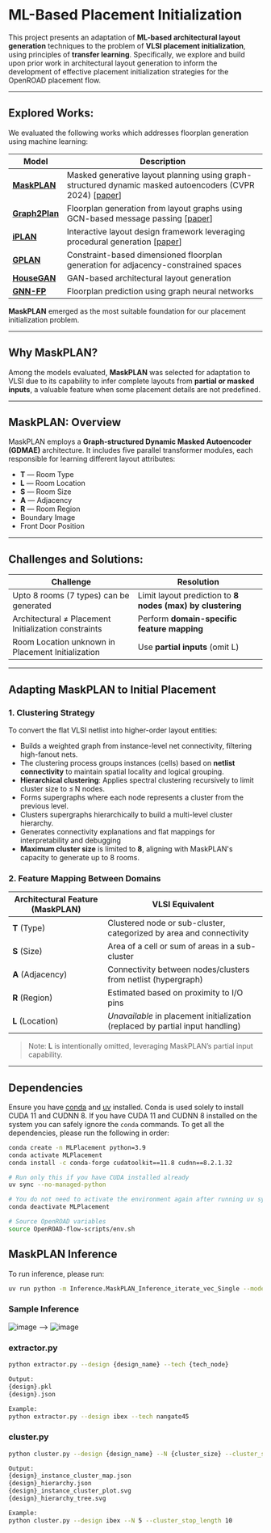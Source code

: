 # ML-Based Placement Initialization

This project presents an adaptation of **ML-based architectural layout generation** techniques to the problem of **VLSI placement initialization**, using principles of **transfer learning**. Specifically, we explore and build upon prior work in architectural layout generation to inform the development of effective placement initialization strategies for the OpenROAD placement flow. 

---

## Explored Works: 

We evaluated the following works which addresses floorplan generation using machine learning:

| Model | Description |
|-------|-------------|
| **[MaskPLAN](https://github.com/HangZhangZ/MaskPLAN)** | Masked generative layout planning using graph-structured dynamic masked autoencoders (CVPR 2024) [[paper](https://openaccess.thecvf.com/content/CVPR2024/html/Zhang_MaskPLAN_Masked_Generative_Layout_Planning_from_Partial_Input_CVPR_2024_paper.html)] |
| **[Graph2Plan](https://github.com/HanHan55/Graph2plan)** | Floorplan generation from layout graphs using GCN-based message passing [[paper](https://arxiv.org/abs/2004.13204)] |
| **[iPLAN](https://github.com/realcrane/iPLAN-Interactive-and-Procedural-Layout-Planning)** | Interactive layout design framework leveraging procedural generation [[paper](https://arxiv.org/pdf/2203.14412)] |
| **[GPLAN](https://arxiv.org/pdf/2008.01803)** | Constraint-based dimensioned floorplan generation for adjacency-constrained spaces |
| **[HouseGAN](https://github.com/ennauata/housegan)** | GAN-based architectural layout generation |
| **[GNN-FP](https://github.com/mo7amed7assan1911/Floor_Plan_Generation_using_GNNs)** | Floorplan prediction using graph neural networks |


**MaskPLAN** emerged as the most suitable foundation for our placement initialization problem.

---

## Why MaskPLAN? 

Among the models evaluated, **MaskPLAN** was selected for adaptation to VLSI due to its capability to infer complete layouts from **partial or masked inputs**, a valuable feature when some placement details are not predefined.

---

## MaskPLAN: Overview

MaskPLAN employs a **Graph-structured Dynamic Masked Autoencoder (GDMAE)** architecture. It includes five parallel transformer modules, each responsible for learning different layout attributes:

- **T** — Room Type  
- **L** — Room Location  
- **S** — Room Size  
- **A** — Adjacency  
- **R** — Room Region  
- Boundary Image  
- Front Door Position  

---
## Challenges and Solutions: 


| Challenge | Resolution |
|----------|------------|
| Upto 8 rooms (7 types) can be generated | Limit layout prediction to **8 nodes (max) by clustering**|
| Architectural ≠ Placement Initialization constraints | Perform **domain-specific feature mapping** |
| Room Location unknown in Placement Initialization | Use **partial inputs** (omit L) |


---

## Adapting MaskPLAN to Initial Placement


### 1. Clustering Strategy

To convert the flat VLSI netlist into higher-order layout entities:

- Builds a weighted graph from instance-level net connectivity, filtering high-fanout nets.
- The clustering process groups instances (cells) based on **netlist connectivity** to maintain spatial locality and logical grouping.
- **Hierarchical clustering**: Applies spectral clustering recursively to limit cluster size to ≤ N nodes.
- Forms supergraphs where each node represents a cluster from the previous level.
- Clusters supergraphs hierarchically to build a multi-level cluster hierarchy.
- Generates connectivity explanations and flat mappings for interpretability and debugging
- **Maximum cluster size** is limited to **8**, aligning with MaskPLAN's capacity to generate up to 8 rooms.


### 2. Feature Mapping Between Domains

| Architectural Feature (MaskPLAN) | VLSI Equivalent |
|----------------------------------|-----------------|
| **T** (Type) | Clustered node or sub-cluster, categorized by area and connectivity |
| **S** (Size) | Area of a cell or sum of areas in a sub-cluster |
| **A** (Adjacency) | Connectivity between nodes/clusters from netlist (hypergraph) |
| **R** (Region) | Estimated based on proximity to I/O pins |
| **L** (Location) | *Unavailable* in placement initialization (replaced by partial input handling) |

> Note: **L** is intentionally omitted, leveraging MaskPLAN’s partial input capability.

---


## Dependencies
Ensure you have [conda](https://docs.conda.io/projects/conda/en/latest/user-guide/install/index.html) and [uv](https://docs.astral.sh/uv/getting-started/installation/) installed.
Conda is used solely to install CUDA 11 and CUDNN 8.
If you have CUDA 11 and CUDNN 8 installed on the system you can safely ignore the `conda` commands.
To get all the dependencies, please run the following in order:

```bash
conda create -n MLPlacement python=3.9
conda activate MLPlacement
conda install -c conda-forge cudatoolkit==11.8 cudnn==8.2.1.32

# Run only this if you have CUDA installed already
uv sync --no-managed-python

# You do not need to activate the environment again after running uv sync.
conda deactivate MLPlacement

# Source OpenROAD variables
source OpenROAD-flow-scripts/env.sh
```

## MaskPLAN Inference

To run inference, please run:

```bash
uv run python -m Inference.MaskPLAN_Inference_iterate_vec_Single --model Large --par_L 0 --par_R 0
```

### Sample Inference
![image](https://github.com/user-attachments/assets/80f9eb62-fd44-4ab6-837e-f6c6d5adc625) --> ![image](https://github.com/user-attachments/assets/978e778f-a05d-4978-baf3-c579526cc356)

### extractor.py
```bash
python extractor.py --design {design_name} --tech {tech_node}

Output:
{design}.pkl
{design}.json

Example:
python extractor.py --design ibex --tech nangate45
```
### cluster.py
```bash
python cluster.py --design {design_name} --N {cluster_size} --cluster_stop_length {cluster_stop_length}

Output:
{design}_instance_cluster_map.json
{design}_hierarchy.json
{design}_instance_cluster_plot.svg
{design}_hierarchy_tree.svg

Example:
python cluster.py --design ibex --N 5 --cluster_stop_length 10
```
